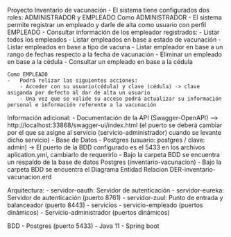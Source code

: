 Proyecto Inventario de vacunación
	- 	El sistema tiene configurados dos roles: ADMINISTRADOR y EMPLEADO
	Como ADMINISTRADOR 
	-	El sistema permite registrar un empleado y darle de alta como usuario con perfil EMPLEADO
	- 	Consultar información de los empleador registrados:
		-	Listar todos los empleados
		-	Listar empleados en base a estado de vacunación 
		-	Listar empleados en base a tipo de vacuna 
		-	Listar empleador en base a un rango de fechas respecto a la fecha de vacunación
		-	Eliminar un empleado en base a la cédula
		-	Consultar un empleado en base a la cédula
	
	Como EMPLEADO
	-	Podrá relizar las siguientes acciones:
		- Acceder con su usuario(cédula) y clave (cédula) -> clave asiganda por defecto al dar de alta un usuario
		- Una vez que se valide su acceso podrá actualizar su información personal e información referente a la vacunación

 
Información adicional:
	-	Documentación de la API (Swagger-OpenAPI) --> http://localhost:33868/swagger-ui/index.html (el puerto se deberá cambiar por el que se asigne al servicio (servicio-administrador) cuando se levante dicho servicio)
	-	Base de Datos
		-	Postgres (usuario: postgres / clave: admin) -> El puerto de la BDD configurado es el 5433 en los archivos aplication.yml, cambiarlo de requerirlo
		-	Bajo la carpeta BDD se encuentra un respaldo de la base de datos Postgres (inventario-vacunacion)
		-	Bajo la carpeta BDD se encuentra el Diagrama Entidad Relacion DER-inventario-vacunacion.erd
	


Arquitectura:
	- servidor-oauth: Servidor de autenticación
	- servidor-eureka: Servidor de autenticación (puerto 8761)
	- servidor-zuul: Punto de entrada y balanceador (puerto 8443)
	- servicios
		- servicio-empleado (puertos dinámicos)
		- Servicio-administrador (puertos dinámicos)
		
BDD
	- Postgres (puerto 5433)
	- Java 11
	- Spring boot 

		
		
